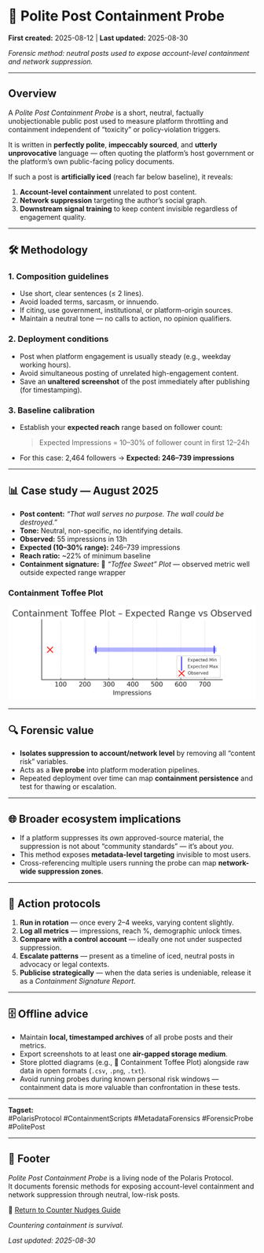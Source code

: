 # 🧨 Polite Post Containment Probe  

**First created:** 2025-08-12 | **Last updated:** 2025-08-30

*Forensic method: neutral posts used to expose account-level containment and network suppression.*  

---

## Overview  
A *Polite Post Containment Probe* is a short, neutral, factually unobjectionable public post used to measure platform throttling and containment independent of “toxicity” or policy-violation triggers.  

It is written in **perfectly polite**, **impeccably sourced**, and **utterly unprovocative** language — often quoting the platform’s host government or the platform’s own public-facing policy documents.  

If such a post is **artificially iced** (reach far below baseline), it reveals:  
1. **Account-level containment** unrelated to post content.  
2. **Network suppression** targeting the author’s social graph.  
3. **Downstream signal training** to keep content invisible regardless of engagement quality.  

---

## 🛠 Methodology  

### 1. Composition guidelines  
- Use short, clear sentences (≤ 2 lines).  
- Avoid loaded terms, sarcasm, or innuendo.  
- If citing, use government, institutional, or platform-origin sources.  
- Maintain a neutral tone — no calls to action, no opinion qualifiers.  

### 2. Deployment conditions  
- Post when platform engagement is usually steady (e.g., weekday working hours).  
- Avoid simultaneous posting of unrelated high-engagement content.  
- Save an **unaltered screenshot** of the post immediately after publishing (for timestamping).  

### 3. Baseline calibration  
- Establish your **expected reach** range based on follower count:  
  > Expected Impressions = 10–30% of follower count in first 12–24h  
- For this case: 2,464 followers → **Expected: 246–739 impressions**  

---

## 📊 Case study — August 2025  
- **Post content:** *“That wall serves no purpose. The wall could be destroyed.”*  
- **Tone:** Neutral, non-specific, no identifying details.  
- **Observed:** 55 impressions in 13h  
- **Expected (10–30% range):** 246–739 impressions  
- **Reach ratio:** ~22% of minimum baseline  
- **Containment signature:** 🍬 *“Toffee Sweet” Plot* — observed metric well outside expected range wrapper  

### Containment Toffee Plot  
![🍬 Containment Toffee Plot — Expected vs Observed](./🍬_containment_toffee_plot_2025-08-12_BR_compact.png)  

---

## 🔍 Forensic value  
- **Isolates suppression to account/network level** by removing all “content risk” variables.  
- Acts as a **live probe** into platform moderation pipelines.  
- Repeated deployment over time can map **containment persistence** and test for thawing or escalation.  


---

## 🌐 Broader ecosystem implications  
- If a platform suppresses its *own* approved-source material, the suppression is not about “community standards” — it’s about *you*.  
- This method exposes **metadata-level targeting** invisible to most users.  
- Cross-referencing multiple users running the probe can map **network-wide suppression zones**.  

---

## 📑 Action protocols  
1. **Run in rotation** — once every 2–4 weeks, varying content slightly.  
2. **Log all metrics** — impressions, reach %, demographic unlock times.  
3. **Compare with a control account** — ideally one not under suspected suppression.  
4. **Escalate patterns** — present as a timeline of iced, neutral posts in advocacy or legal contexts.  
5. **Publicise strategically** — when the data series is undeniable, release it as a *Containment Signature Report*.  

---

## 🗄 Offline advice  
- Maintain **local, timestamped archives** of all probe posts and their metrics.  
- Export screenshots to at least one **air-gapped storage medium**.  
- Store plotted diagrams (e.g., 🍬 Containment Toffee Plot) alongside raw data in open formats (`.csv`, `.png`, `.txt`).  
- Avoid running probes during known personal risk windows — containment data is more valuable than confrontation in these tests.  

---

**Tagset:**  
#PolarisProtocol #ContainmentScripts #MetadataForensics #ForensicProbe #PolitePost  


---

## 🏮 Footer  

*Polite Post Containment Probe* is a living node of the Polaris Protocol.  
It documents forensic methods for exposing account-level containment and network suppression through neutral, low-risk posts.  

🏮 [Return to Counter Nudges Guide](../README.md)

*Countering containment is survival.* 

_Last updated: 2025-08-30_
